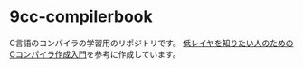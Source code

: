 # 9cc-compilerbook

C言語のコンパイラの学習用のリポジトリです。
[低レイヤを知りたい人のためのCコンパイラ作成入門](https://www.sigbus.info/compilerbook)を参考に作成しています。
